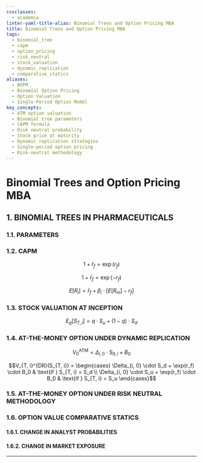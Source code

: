 ```yaml
---
cssclasses:
  - academia
linter-yaml-title-alias: Binomial Trees and Option Pricing MBA
title: Binomial Trees and Option Pricing MBA
tags:
  - binomial_tree
  - capm
  - option_pricing
  - risk_neutral
  - stock_valuation
  - dynamic_replication
  - comparative_statics
aliases:
  - BOPM
  - Binomial Option Pricing
  - Option Valuation
  - Single-Period Option Model
key_concepts:
  - ATM option valuation
  - Binomial tree parameters
  - CAPM formula
  - Risk neutral probability
  - Stock price at maturity
  - Dynamic replication strategies
  - Single-period option pricing
  - Risk-neutral methodology
---
```


# Binomial Trees and Option Pricing MBA
## 1. BINOMIAL TREES IN PHARMACEUTICALS

### 1.1. PARAMETERS

[^1]: Let $i$ denote a pharmaceutical company
[^2]: Stock price at maturity $t = T$: $S_{T, i} \in \{S_d, S_u\}$
   a. Decrease scenario: $S_d$
   b. Increase scenario: $S_u$
[^3]: Probability distribution at maturity $t = T$
   a. Decrease scenario: $q$
   b. Increase scenario: $1 - q$
[^4]: Systematic risk: $\beta_i$
[^5]: Annualized risk-free interest rate (continuously compounded): $r_f$
[^6]: Annualized expected excess return (annually compounded): $E[R_m] - r_f$

### 1.2. CAPM

[^1]: Let $R_i$ denote the expected return on the stock of pharmaceutical company
[^2]: Note $R_i$ is a random variable because stock price $S_{T, i} \in \{S_d, S_u\}$ at maturity $t = T$ is a random variable, and so the realization of $R$ depends on the realization of $S_T$.
[^3]: Relationship between continuously compounded and annually compounded interest rates:

   $$1 + \bar{r}_f = \exp(r_f)$$

   $$1 + \bar{r}_f = \exp(-r_f)$$

[^4]: CAPM formula:

   $$E[R_i] = \bar{r}_f + \beta_i \cdot [E[R_m] - r_f]$$

[^5]: Note $E[R_i]$ varies (linearly) with $\beta_i$.

### 1.3. STOCK VALUATION AT INCEPTION

[^1]: The stock price $S_{0, i}$ at inception $t = 0$ is equal to the expected discounted stock price at maturity $t = T$.
[^2]: Expected stock price at maturity $t = T$ (i.e., the mean of the random variable $S_{T, i}$):

   $$E_q[S_{T, i}] = q \cdot S_u + (1 - q) \cdot S_d$$

[^3]: Use expected stock price return $E[R_i]$ to compute present-value at inception:
   $$(1 + E[R_i]) \cdot S_{0, i} = E[S_{T, i}]$$

### 1.4. AT-THE-MONEY OPTION UNDER DYNAMIC REPLICATION

[^1]: An **at-the-money** ("ATM") call option features a strike price $K_i$ equal to the current spot stock price $S_0$ at inception $t = 0$, i.e. $K_i = S_{0, i}$
[^2]: Payoff from option at maturity $t = T$ depends on realized stock price $S_{T, i}$ at maturity:
   $$c(S_{T, i}) = \begin{cases} \max\{S_d - K_i, 0\} & \text{if } S_{T, i} = S_d \\ \max\{S_u - K_i, 0\} & \text{if } S_{T, i} = S_u \end{cases}$$
[^3]: Value of position in stocks at inception $t = 0$:
   $$\Delta_{i, 0} = \frac{\max\{S_u - K_i, 0\} - \max\{S_d - K_i, 0\}}{S_u - S_d}$$
[^4]: Value of position in bonds at inception $t = 0$:
   $$B_0 = e^{(-r_f)} \cdot [\max\{S_u - K_i, 0\} - \Delta_{i, 0} \cdot S_u]$$
[^5]: Value of ATM option at inception $t = 0$:

   $$V_0^{\text{ATM}} = \Delta_{i, 0} \cdot S_{0, i} + B_0$$

[^6]: Payoff from dynamic replication portfolio at maturity $t = T$ should replicate the payoff from the option:

   $$V_{T, i}^{DR}(S_{T, i}) = \begin{cases} \Delta_{i, 0} \cdot S_d + \exp(r_f) \cdot B_0 & \text{if } S_{T, i} = S_d \\ \Delta_{i, 0} \cdot S_u + \exp(r_f) \cdot B_0 & \text{if } S_{T, i} = S_u \end{cases}$$

### 1.5. AT-THE-MONEY OPTION UNDER RISK NEUTRAL METHODOLOGY

[^1]: Risk neutral probability: The probability such that the risky asset (stock) yields an expected (gross) return equal to that of the risk-free asset (bond):
   $$q^* \cdot \frac{S_u}{S_0} + (1 - q^*) \cdot \frac{S_d}{S_0} = e^{r_f}$$

[^2]: Expected stock price at maturity $t = T$ under risk neutral probability:
   $$E_{q^*}[S_{T, i}] = q^* \cdot S_u + (1 - q^*) \cdot S_d$$

[^3]: Expected stock price at maturity $t = T$ under analysts' probability:
   $$E_q[S_{T, i}] = q \cdot S_u + (1 - q) \cdot S_d$$

[^4]: Question: Why may the probabilities $(q, q^*)$ differ?

[^5]: Value of ATM option under risk neutral methodology at inception $t = 0$:
   $$V_0^{\text{ATM}} = \exp(-r_f) \cdot [q^* \cdot \max\{S_u - K_i, 0\} + (1 - q^*) \cdot \max\{S_d - K_i, 0\}]$$

### 1.6. OPTION VALUE COMPARATIVE STATICS

#### 1.6.1. CHANGE IN ANALYST PROBABILITIES

[^1]: Suppose that $q$ changes.
[^2]: All else equal, $E_q[S_{T, i}]$ changes because the probability distribution has changed.
[^3]: In turn, the present-value of the stock price $S_0$ at inception $t = 0$ changes.
[^4]: Furthermore, the risk neutral probability $q^*$ changes due to change in $S_0$.

#### 1.6.2. CHANGE IN MARKET EXPOSURE

[^1]: Suppose that $\beta_i$ changes.
[^2]: All else equal, $E[R_i]$ changes by CAPM formula.
[^3]: In turn, the present-value of the stock price $S_0$ at inception $t = 0$ changes.
[^4]: Furthermore, the risk neutral probability $q^*$ changes due to change in $S_0$.

---

